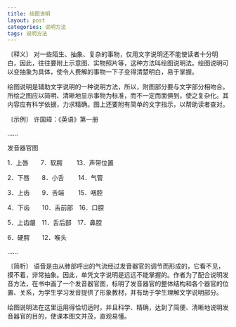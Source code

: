 ```yaml
---
title: 绘图说明
layout: post
categories: 说明方法
tags: 说明方法
---
```


〔释义〕 对一些陌生、抽象、复杂的事物，仅用文字说明还不能使读者十分明白，因此，往往要附上示意图、实物照片等，这种方法叫绘图说明法。绘图说明可以变抽象为具体，使令人费解的事物一下子变得清楚明白，易于掌握。

绘图说明是辅助文字说明的一种说明方法，所以，附图部分要与文字部分相吻合。所绘之图应以简明、清晰地显示事物为标准，而不一定而面俱到，使之复杂化。其内容应有科学依据，力求精确。图上还要附有简单的文字指示，以帮助读者查对。

〔示例〕 许国璋：《英语》第一册

……


发音器官图

1．上唇　　7．软腭　　 13．声带位置

2．下唇　　8．小舌　　 14．气管

3．上齿　　9．舌端　　 15．咽腔

4．下齿　　10．舌前部　16．口腔

5．上齿龈　11．舌后部　17．鼻腔

6．硬腭　　12．喉头

……

〔简析〕 语音是由从肺部呼出的气流经过发音器官的调节而形成的，它看不见，摸不着，非常抽象。因此，单凭文字说明是远远不能掌握的。作者为了配合说明发音方法，在书中画了一个发音器官图，标明了发音器官的整体结构和各个器官的位置、关系，为学生学习发音提供了形象教材，并有助于学生理解文字说明部分。

绘图说明法在这里运用得恰切适时，并且科学、精确，达到了简便、清晰地说明发音器官的目的，使课本图文并茂，直观易懂。 